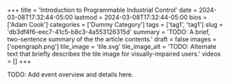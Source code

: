 +++
title = 'Introduction to Programmable Industrial Control'
date = 2024-03-08T17:32:44-05:00
lastmod = 2024-03-08T17:32:44-05:00
bios = ['Adam Cook']
categories = ['Dummy Category']
tags = ['tag1', 'tag1']
slug = 'db3df4f6-eec7-41c5-b8c3-4a553126315d'
summary = 'TODO: A brief, two-sentence summary of the the article contents.'
draft = false
images = ['opengraph.png']
tile_image = 'tile.svg'
tile_image_alt = 'TODO: Alternate text that briefly describes the tile image for visually-impaired users.'
videos = []
+++

TODO: Add event overview and details here.
